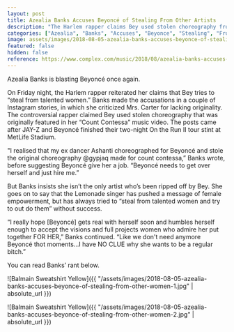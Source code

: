 ```yaml
---
layout: post
title: Azealia Banks Accuses Beyoncé of Stealing From Other Artists
description: "The Harlem rapper claims Bey used stolen choreography from her &#39;Count Contessa&#39; music video: &quot;Beyoncé needs to get over herself and just hire me.&quot;"
categories: ["Azealia", "Banks", "Accuses", "Beyonce", "Stealing", "From", "Other", "Women"]
image: assets/images/2018-08-05-azealia-banks-accuses-beyonce-of-stealing-from-other-women.jpg
featured: false
hidden: false
reference: https://www.complex.com/music/2018/08/azealia-banks-accuses-beyonce-of-stealing-from-other-women
---
```

Azealia Banks is blasting Beyoncé once again.

On Friday night, the Harlem rapper reiterated her claims that Bey tries to “steal from talented women.” Banks made the accusations in a couple of Instagram stories, in which she criticized Mrs. Carter for lacking originality. The controversial rapper claimed Bey used stolen choreography that was originally featured in her “Count Contessa” music video. The posts came after JAY-Z and Beyoncé finished their two-night On the Run II tour stint at MetLife Stadium.

"I realised that my ex dancer Ashanti choreographed for Beyoncé and stole the original choreography @gypjaq made for count contessa,” Banks wrote, before suggesting Beyoncé give her a job. “Beyoncé needs to get over herself and just hire me.”

But Banks insists she isn’t the only artist who’s been ripped off by Bey. She goes on to say that the Lemonade singer has pushed a message of female empowerment, but has always tried to “steal from talented women and try to out do them” without success.

“I really hope [Beyoncé] gets real with herself soon and humbles herself enough to accept the visions and full projects women who admire her put together FOR HER,” Banks continued. “Like we don't need anymore Beyoncé thot moments...I have NO CLUE why she wants to be a regular bitch.”

You can read Banks’ rant below.

![Balmain Sweatshirt Yellow]({{ "/assets/images/2018-08-05-azealia-banks-accuses-beyonce-of-stealing-from-other-women-1.jpg" | absolute_url }})

![Balmain Sweatshirt Yellow]({{ "/assets/images/2018-08-05-azealia-banks-accuses-beyonce-of-stealing-from-other-women-2.jpg" | absolute_url }})
